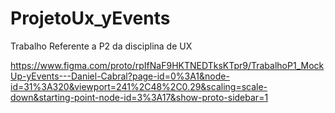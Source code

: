 # ProjetoUx_yEvents
Trabalho Referente a P2 da disciplina de UX 

https://www.figma.com/proto/rpIfNaF9HKTNEDTksKTpr9/TrabalhoP1_MockUp-yEvents---Daniel-Cabral?page-id=0%3A1&node-id=31%3A320&viewport=241%2C48%2C0.29&scaling=scale-down&starting-point-node-id=3%3A17&show-proto-sidebar=1